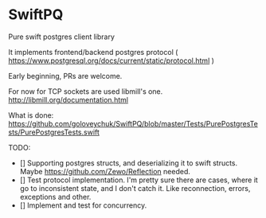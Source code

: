 # SwiftPQ
Pure swift postgres client library

It implements frontend/backend postgres protocol ( https://www.postgresql.org/docs/current/static/protocol.html )

Early beginning, PRs are welcome.

For now for TCP sockets are used libmill's one. http://libmill.org/documentation.html

What is done:
https://github.com/goloveychuk/SwiftPQ/blob/master/Tests/PurePostgresTests/PurePostgresTests.swift

TODO:
- [] Supporting postgres structs, and deserializing it to swift structs. Maybe https://github.com/Zewo/Reflection needed.
- [] Test protocol implementation. I'm pretty sure there are cases, where it go to inconsistent state, and I don't catch it. Like reconnection, errors, exceptions and other.
- [] Implement and test for concurrency.
